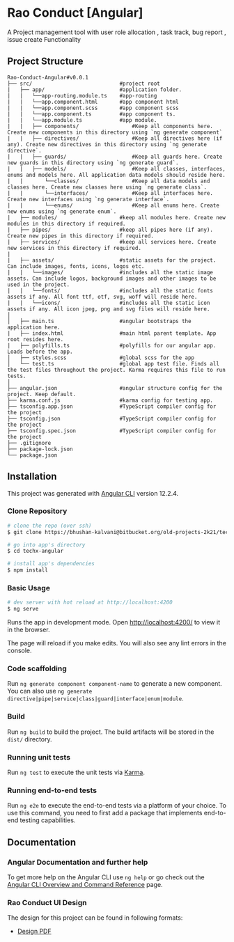 # Rao Conduct [Angular]

A Project management tool with user role allocation , task track, bug  report , issue create Functionality 
## Project Structure
```
Rao-Conduct-Angular#v0.0.1
├── src/                            #project root
|   ├── app/                        #application folder.
|   |   └──app-routing.module.ts    #app-routing 
|   |   └──app.component.html       #app component html
|   |   └──app.component.scss       #app component scss
|   |   └──app.component.ts         #app component ts.
|   |   └──app.module.ts            #app module.
|   |   ├── components/                 #Keep all components here. Create new components in this directory using `ng generate component`
|   |   ├── directives/                 #Keep all directives here (if any). Create new directives in this directory using `ng generate directive`.
|   |   ├── guards/                     #Keep all guards here. Create new guards in this directory using `ng generate guard`.
|   |   ├── models/                     #Keep all classes, interfaces, enums and models here. All application data models should reside here. 
|   |       └──classes/                 #Keep all data models and classes here. Create new classes here using `ng generate class`.                  
|   |       └──interfaces/              #Keep all interfaces here. Create new interfaces using `ng generate interface`.                  
|   |       └──enums/                   #Keep all enums here. Create new enums using `ng generate enum`.                  
|   ├── modules/                    #keep all modules here. Create new modules in this directory if required.
|   ├── pipes/                      #keep all pipes here (if any). Create new pipes in this directory if required.
|   ├── services/                   #keep all services here. Create new services in this directory if required.
|
|   ├── assets/                     #static assets for the project. Can include images, fonts, icons, logos etc.
|   |   └──images/                  #includes all the static image assets. Can include logos, background images and other images to be used in the project.
|   |   └──fonts/                   #includes all the static fonts assets if any. All font ttf, otf, svg, woff will reside here.
|   |   └──icons/                   #includes all the static icon assets if any. All icon jpeg, png and svg files will reside here.
│
│   ├── main.ts                     #angular bootstraps the application here.
|   ├── index.html                  #main html parent template. App root resides here. 
|   ├── polyfills.ts                #polyfills for our angular app. Loads before the app.
│   ├── styles.scss                 #global scss for the app
│   └── test.ts                     #global app test file. Finds all the test files throughout the project. Karma requires this file to run tests.
│
├── angular.json                    #angular structure config for the project. Keep default.
├── karma.conf.js                   #karma config for testing app.
├── tsconfig.app.json               #TypeScript compiler config for the project
├── tsconfig.json                   #TypeScript compiler config for the project
├── tsconfig.spec.json              #TypeScript compiler config for the project
├── .gitignore
├── package-lock.json
└── package.json
```

## Installation
This project was generated with [Angular CLI](https://github.com/angular/angular-cli) version 12.2.4.

### Clone Repository

``` bash
# clone the repo (over ssh)
$ git clone https://bhushan-kalvani@bitbucket.org/old-projects-2k21/techx-angular.git

# go into app's directory
$ cd techx-angular

# install app's dependencies
$ npm install
```

### Basic Usage

``` bash
# dev server with hot reload at http://localhost:4200
$ ng serve
```
Runs the app in development mode.
Open [http://localhost:4200/](http://localhost:4200/) to view it in the browser.

The page will reload if you make edits.
You will also see any lint errors in the console.

### Code scaffolding

Run `ng generate component component-name` to generate a new component. You can also use `ng generate directive|pipe|service|class|guard|interface|enum|module`.

### Build

Run `ng build` to build the project. The build artifacts will be stored in the `dist/` directory.

### Running unit tests

Run `ng test` to execute the unit tests via [Karma](https://karma-runner.github.io).

### Running end-to-end tests

Run `ng e2e` to execute the end-to-end tests via a platform of your choice. To use this command, you need to first add a package that implements end-to-end testing capabilities.

## Documentation

### Angular Documentation and further help

To get more help on the Angular CLI use `ng help` or go check out the [Angular CLI Overview and Command Reference](https://angular.io/cli) page.

### Rao Conduct UI Design

The design for this project can be found in following formats:
* [Design PDF](https://drive.google.com/file/d/1MXQI8Ze_XdaNLb69puN1DPXKiYwJbKSW/view?usp=sharing)
